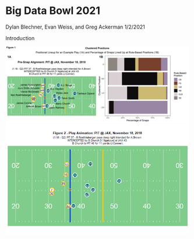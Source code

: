 Big Data Bowl 2021
================
Dylan Blechner, Evan Weiss, and Greg Ackerman
1/2/2021

Introduction

![](https://github.com/djblechn-su/BDB2021Cuse/raw/main/plot_images/figure_1.png)
![](https://github.com/djblechn-su/BDB2021Cuse/raw/main/plot_images/figure_2.gif)
